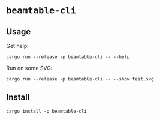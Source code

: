 # `beamtable-cli`


## Usage

Get help:

```
cargo run --release -p beamtable-cli -- --help
```

Run on some SVG:

```
cargo run --release -p beamtable-cli -- --show test.svg
```


## Install

```
cargo install -p beamtable-cli
```